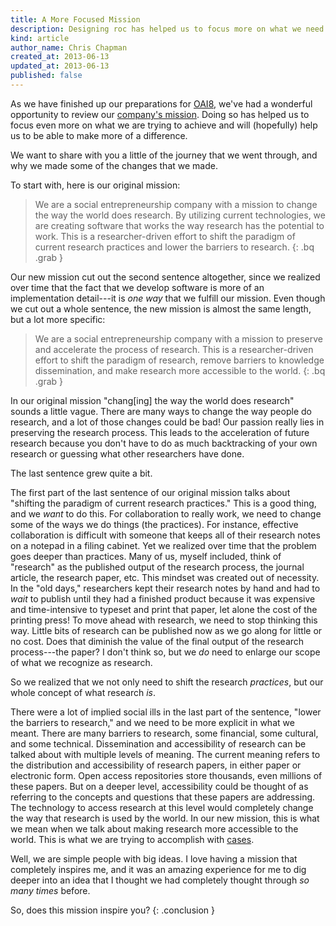 ```yaml
---
title: A More Focused Mission
description: Designing roc has helped us to focus more on what we need to do.
kind: article
author_name: Chris Chapman
created_at: 2013-06-13
updated_at: 2013-06-13
published: false
---
```


As we have finished up our preparations for [OAI8](/blog/heading-to-oai8/),
we've had a wonderful opportunity to review our [company's
mission](/company#mission). Doing so has helped us to focus even more on what
we are trying to achieve and will (hopefully) help us to be able to make more
of a difference.

We want to share with you a little of the journey that we went through, and why
we made some of the changes that we made.

<!--MORE-->

To start with, here is our original mission:

> We are a social entrepreneurship company with a mission to change the way the
> world does research. By utilizing current technologies, we are creating
> software that works the way research has the potential to work. This is a
> researcher-driven effort to shift the paradigm of current research practices
> and lower the barriers to research.
{: .bq .grab }

Our new mission cut out the second sentence altogether, since we realized over
time that the fact that we develop software is more of an implementation
detail---it is _one way_ that we fulfill our mission. Even though we cut out a
whole sentence, the new mission is almost the same length, but a lot more
specific:

> We are a social entrepreneurship company with a mission to preserve and
> accelerate the process of research. This is a researcher-driven effort to
> shift the paradigm of research, remove barriers to knowledge dissemination,
> and make research more accessible to the world.
{: .bq .grab }

In our original mission "chang[ing] the way the world does research" sounds a
little vague. There are many ways to change the way people do research, and a
lot of those changes could be bad! Our passion really lies in preserving the
research process. This leads to the acceleration of future research because you
don't have to do as much backtracking of your own research or guessing what
other researchers have done.

The last sentence grew quite a bit. 

The first part of the last sentence of our original mission talks about
"shifting the paradigm of current research practices." This is a good thing,
and we _want_ to do this.  For collaboration to really work, we need to change
some of the ways we do things (the practices). For instance, effective
collaboration is difficult with someone that keeps all of their research notes
on a notepad in a filing cabinet. Yet we realized over time that the problem
goes deeper than practices.  Many of us, myself included, think of "research"
as the published output of the research process, the journal article, the
research paper, etc. This mindset was created out of necessity. In the "old
days," researchers kept their research notes by hand and had to _wait_ to
publish until they had a finished product because it was expensive and
time-intensive to typeset and print that paper, let alone the cost of the
printing press! To move ahead with research, we need to stop thinking this way.
Little bits of research can be published now as we go along for little or no
cost. Does that diminish the value of the final output of the research
process---the paper? I don't think so, but we _do_ need to enlarge our scope of
what we recognize as <span class="oldstyle">research</span>.

So we realized that we not only need to shift the research _practices_, but our
whole concept of what research _is_.

There were a lot of implied social ills in the last part of the sentence,
"lower the barriers to research," and we need to be more explicit in what we
meant. There are many barriers to research, some financial, some cultural, and
some technical. Dissemination and accessibility of research can be talked about
with multiple levels of meaning. The current meaning refers to the distribution
and accessibility of research papers, in either paper or electronic form. Open
access repositories store thousands, even millions of these papers. But on a
deeper level, accessibility could be thought of as referring to the concepts
and questions that these papers are addressing. The technology to access
research at this level would completely change the way that research is used by
the world. In our new mission, this is what we mean when we talk about making
research more accessible to the world. This is what we are trying to accomplish
with [cases](/research/process#case).

Well, we are simple people with big ideas. I love having a mission that
completely inspires me, and it was an amazing experience for me to dig deeper
into an idea that I thought we had completely thought through _so many times_
before. 

So, does this mission inspire you?
{: .conclusion }
